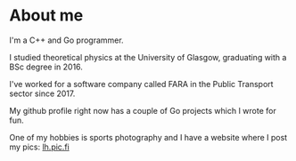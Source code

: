 # About me
I'm a C++ and Go programmer. 

I studied theoretical physics at the University of Glasgow,
graduating with a BSc degree in 2016.

I've worked for a software company called FARA in the Public Transport sector since 2017.

My github profile right now has a couple of Go projects which I wrote for fun.

One of my hobbies is sports photography and I have a website where I post my pics: [lh.pic.fi](https://lh.pic.fi/kuvat)

